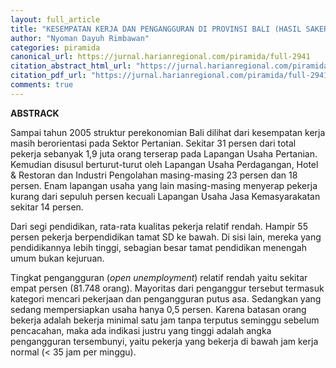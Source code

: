 ```yaml
---
layout: full_article
title: "KESEMPATAN KERJA DAN PENGANGGURAN DI PROVINSI BALI (HASIL SAKERNAS 2005)"
author: "Nyoman Dayuh Rimbawan"
categories: piramida
canonical_url: https://jurnal.harianregional.com/piramida/full-2941 
citation_abstract_html_url: "https://jurnal.harianregional.com/piramida/id-2941"
citation_pdf_url: "https://jurnal.harianregional.com/piramida/full-2941"  
comments: true
---
```


<p><span class="font0" style="font-weight:bold;">ABSTRACK</span></p>
<p><span class="font0">Sampai tahun 2005 struktur perekonomian Bali dilihat dari kesempatan kerja masih berorientasi pada Sektor Pertanian. Sekitar 31 persen dari total pekerja sebanyak 1,9 juta orang terserap pada Lapangan Usaha Pertanian. Kemudian disusul berturut-turut oleh Lapangan Usaha Perdagangan, Hotel &amp;&nbsp;Restoran dan Industri Pengolahan masing-masing 23 persen dan 18 persen. Enam lapangan usaha yang lain masing-masing menyerap pekerja kurang dari sepuluh persen kecuali Lapangan Usaha Jasa Kemasyarakatan sekitar 14 persen.</span></p>
<p><span class="font0">Dari segi pendidikan, rata-rata kualitas pekerja relatif rendah. Hampir 55 persen pekerja berpendidikan tamat SD ke bawah. Di sisi lain, mereka yang pendidikannya lebih tinggi, sebagian besar tamat pendidikan menengah umum bukan kejuruan.</span></p>
<p><span class="font0">Tingkat pengangguran (</span><span class="font0" style="font-style:italic;">open unemployment</span><span class="font0">) relatif rendah yaitu sekitar empat persen (81.748 orang). Mayoritas dari penganggur tersebut termasuk kategori mencari pekerjaan dan pengangguran putus asa. Sedangkan yang sedang mempersiapkan usaha hanya 0,5 persen. Karena batasan orang bekerja adalah bekerja minimal satu jam tanpa terputus seminggu sebelum pencacahan, maka ada indikasi justru yang tinggi adalah angka pengangguran tersembunyi, yaitu pekerja yang bekerja di bawah jam kerja normal (&lt; 35 jam per minggu).</span></p>